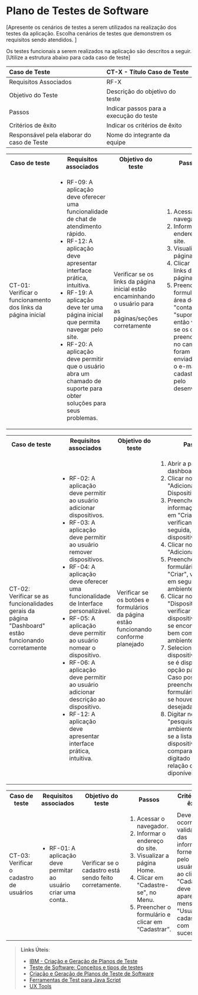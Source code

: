 # Plano de Testes de Software

[Apresente os cenários de testes a serem utilizados na realização dos testes da aplicação. Escolha cenários de testes que demonstrem os requisitos sendo atendidos. ]

Os testes funcionais a serem realizados na aplicação são descritos a seguir. [Utilize a estrutura abaixo para cada caso de teste]

|Caso de Teste    | CT-X - Título Caso de Teste |
|:---|:---|
| Requisitos Associados | RF-X |
| Objetivo do Teste | Descrição do objetivo do teste |
| Passos | Indicar passos para a execução do teste |
| Critérios de êxito | Indicar os critérios de êxito  |
| Responsável pela elaborar do caso de Teste | Nome do integrante da equipe |

<table>
 <tr>
  <th>Caso de teste</th>
  <th>Requisitos associados</th>
  <th>Objetivo do teste</th>
  <th>Passos</th>
  <th>Critérios de êxito</th>
  <th>Responsável</th>
 </tr>
 <tr>
  <td>CT-01: Verificar o funcionamento dos links da página inicial</td>
  <td>
   <ul>
    <li>RF-09: A aplicação deve oferecer uma funcionalidade de chat de atendimento rápido.</li>
    <li>RF-12: A aplicação deve apresentar interface prática, intuitiva.</li>
    <li>RF-19: A aplicação deve ter uma página inicial que permita navegar pelo site.</li>
    <li>RF-20: A aplicação deve permitir que o usuário abra um chamado de suporte para obter soluções para seus problemas.</li>
   </ul>
  </td>
  <td>Verificar se os links da página inicial estão encaminhando o usuário para as páginas/seções corretamente</td>
  <td>
   <ol>
    <li>Acessar o navegador.</li>
    <li>Informar o endereço do site.</li>
    <li>Visualizar a página Home.</li>
    <li>Clicar nos links da página Home.</li>
    <li>Preencher os formulários da área de "contato" e "suporte" e então verificar se os dados preenchidos no campos foram enviados para o e-mail cadastrado pelo desenvolvedor</li>
   </ol>
   </td>
  <td>Todos os links da página inicial de fato encaminham o usuário às páginas esperadas, bem como às seções esperadas da própria página inicial.</td>
  <td>Guilherme</td>
 </tr>
</table>

<table>
 <tr>
  <th>Caso de teste</th>
  <th>Requisitos associados</th>
  <th>Objetivo do teste</th>
  <th>Passos</th>
  <th>Critérios de êxito</th>
  <th>Responsável</th>
 </tr>
 <tr>
  <td>CT-02: Verificar se as funcionalidades gerais da página "Dashboard" estão funcionando corretamente</td>
  <td>
   <ul>
    <li>RF-02: A aplicação deve permitir ao usuário adicionar dispositivos.</li>
    <li>RF-03: A aplicação deve permitir ao usuário remover dispositivos.</li>
    <li>RF-04: A aplicação deve oferecer uma funcionalidade de Interface personalizável.</li>
    <li>RF-05: A aplicação deve permitir ao usuário nomear o dispositivo.</li>
    <li>RF-06: A aplicação deve permitir ao usuário adicionar descrição ao dispositivo.</li>
    <li>RF-12: A aplicação deve apresentar interface prática, intuitiva.</li>
   </ul>
  </td>
  <td>Verificar se os botões e formulários da página estão funcionando conforme planejado</td>
  <td>
   <ol>
    <li>Abrir a página de dashboard.</li>
    <li>Clicar no link "Adicionar Dispositivo".</li>
    <li>Preencher todas as informações e clicar em "Criar", verificando, em seguida, se o dispositivo foi criado.</li>
    <li>Clicar no link "Adicionar ambiente".</li>
    <li>Preencher o formulário, clicar em "Criar", verificando, em seguida, se o ambiente foi criado</li>
    <li>Clicar no link "Dispositivos" e verificar se todos os dispositivos criados se encontram na lista, bem como os ambientes/localização</li>
    <li>Selecionar algum dispositivo e verificar se é disponibilizada a opção para edição. Caso positivo, preencher o formulário e verificar se houve a mudança desejada</li>
    <li>Digitar no campo "pesquisar por ambientes" e verificar se a lista filtra os dispositivos comparando o texto digitado com a relação de ambientes diponíveis</li>
   </ol>
   </td>
  <td>Todos os botões apresentam os comportamentos esperados, bem como os formulários, realizando a adição/edição/exclusão de dispositivos/ambientes.</td>
  <td>Guilherme e Joel</td>
 </tr>
</table>

<table>
 <tr>
  <th>Caso de teste</th>
  <th>Requisitos associados</th>
  <th>Objetivo do teste</th>
  <th>Passos</th>
  <th>Critérios de êxito</th>
  <th>Responsável</th>
 </tr>
 <tr>
  <td>CT-03: Verificar o cadastro de usuários</td>
  <td>
   <ul>
 <li>RF-01: A aplicação deve permitar ao usuário criar uma conta..</li>
</ul>
  </td>
  <td>Verificar se o cadastro está sendo feito corretamente.</td>
  <td>
   <ol>
    <li>Acessar o navegador.</li>
    <li>Informar o endereço do site.</li>
    <li>Visualizar a página Home.</li>
    <li> Clicar em "Cadastre-se", no Menu.</li>
    <li>Preencher o formulário e clicar em “Cadastrar”.</li>
   </ol>
   </td>
  <td>Deve ocorrer uma validação das informações fornecidas pelo usuário, e ao clicar em "Cadastrar", deve aparecer a mensagem "Usuário cadastrado com sucesso".</td>
  <td>Larissa</td>
 </tr>
</table>
    
> **Links Úteis**:
> - [IBM - Criação e Geração de Planos de Teste](https://www.ibm.com/developerworks/br/local/rational/criacao_geracao_planos_testes_software/index.html)
> -  [Teste de Software: Conceitos e tipos de testes](https://blog.onedaytesting.com.br/teste-de-software/)
> - [Criação e Geração de Planos de Teste de Software](https://www.ibm.com/developerworks/br/local/rational/criacao_geracao_planos_testes_software/index.html)
> - [Ferramentas de Test para Java Script](https://geekflare.com/javascript-unit-testing/)
> - [UX Tools](https://uxdesign.cc/ux-user-research-and-user-testing-tools-2d339d379dc7)

